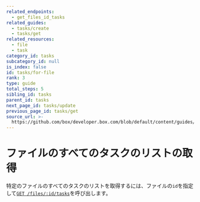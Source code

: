 ```yaml
---
related_endpoints:
  - get_files_id_tasks
related_guides:
  - tasks/create
  - tasks/get
related_resources:
  - file
  - task
category_id: tasks
subcategory_id: null
is_index: false
id: tasks/for-file
rank: 3
type: guide
total_steps: 5
sibling_id: tasks
parent_id: tasks
next_page_id: tasks/update
previous_page_id: tasks/get
source_url: >-
  https://github.com/box/developer.box.com/blob/default/content/guides/tasks/3-for-file.md
---
```

# ファイルのすべてのタスクのリストの取得

特定のファイルのすべてのタスクのリストを取得するには、ファイルの`id`を指定して[`GET /files/:id/tasks`](e://get_files_id_tasks)を呼び出します。

<Samples id="get_files_id_tasks">

</Samples>
